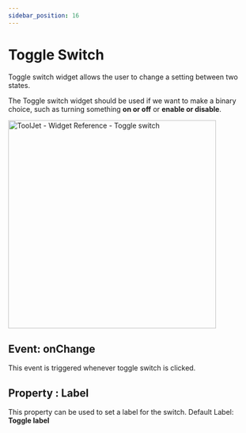 ```yaml
---
sidebar_position: 16
---
```


# Toggle Switch

Toggle switch widget allows the user to change a setting between two states.

The Toggle switch widget should be used if we want to make a binary choice,
such as turning something **on or off** or **enable or disable**.

<img class="screenshot-full" src="/img/widgets/toggle-switch/toggle-switch.gif" alt="ToolJet - Widget Reference - Toggle switch" height="420"/>


## Event: onChange
This event is triggered whenever toggle switch is clicked.

## Property : Label
This property can be used to set a label for the switch.
Default Label: **Toggle label**
